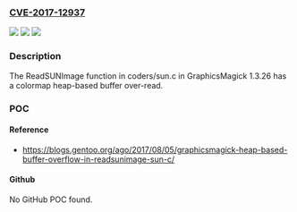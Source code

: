 ### [CVE-2017-12937](https://cve.mitre.org/cgi-bin/cvename.cgi?name=CVE-2017-12937)
![](https://img.shields.io/static/v1?label=Product&message=n%2Fa&color=blue)
![](https://img.shields.io/static/v1?label=Version&message=n%2Fa&color=blue)
![](https://img.shields.io/static/v1?label=Vulnerability&message=n%2Fa&color=brighgreen)

### Description

The ReadSUNImage function in coders/sun.c in GraphicsMagick 1.3.26 has a colormap heap-based buffer over-read.

### POC

#### Reference
- https://blogs.gentoo.org/ago/2017/08/05/graphicsmagick-heap-based-buffer-overflow-in-readsunimage-sun-c/

#### Github
No GitHub POC found.

